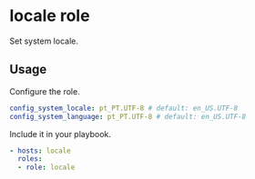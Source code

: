 # locale role

Set system locale.

## Usage

Configure the role.

```yml
config_system_locale: pt_PT.UTF-8 # default: en_US.UTF-8
config_system_language: pt_PT.UTF-8 # default: en_US.UTF-8
```

Include it in your playbook.

```yml
- hosts: locale
  roles:
  - role: locale
```
